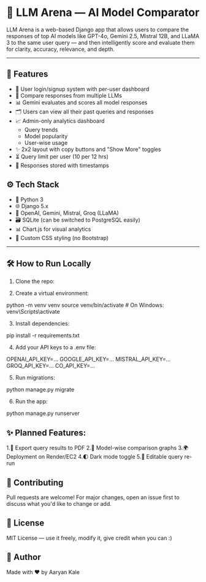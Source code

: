 # 🧠 LLM Arena — AI Model Comparator

LLM Arena is a web-based Django app that allows users to compare the responses of top AI models like GPT-4o, Gemini 2.5, Mistral 12B, and LLaMA 3 to the same user query — and then intelligently score and evaluate them for clarity, accuracy, relevance, and depth.

---

## 🚀 Features

- 🔐 User login/signup system with per-user dashboard
- 💬 Compare responses from multiple LLMs
- 📊 Gemini evaluates and scores all model responses
- 🗂️ Users can view all their past queries and responses
- 📈 Admin-only analytics dashboard
  - Query trends
  - Model popularity
  - User-wise usage
- ✨ 2x2 layout with copy buttons and "Show More" toggles
- ⏳ Query limit per user (10 per 12 hrs)
- 📂 Responses stored with timestamps



## ⚙️ Tech Stack

- 🐍 Python 3
- 🌐 Django 5.x
- 🧠 OpenAI, Gemini, Mistral, Groq (LLaMA)
- 🗃️ SQLite (can be switched to PostgreSQL easily)
- 📊 Chart.js for visual analytics
- 🎨 Custom CSS styling (no Bootstrap)

---

## 🛠️ How to Run Locally

1. Clone the repo:

2. Create a virtual environment:

python -m venv venv
source venv/bin/activate  # On Windows: venv\Scripts\activate

3. Install dependencies:

pip install -r requirements.txt

4. Add your API keys to a .env file:

OPENAI_API_KEY=...
GOOGLE_API_KEY=...
MISTRAL_API_KEY=...
GROQ_API_KEY=...
CO_API_KEY=...


5. Run migrations:

python manage.py migrate


6. Run the app:

python manage.py runserver


## ✨ Planned Features:
1.💾 Export query results to PDF
2.🧠 Model-wise comparison graphs
3.🌍 Deployment on Render/EC2
4.🌓 Dark mode toggle
5.🔄 Editable query re-run


## 🤝 Contributing
Pull requests are welcome! For major changes, open an issue first to discuss what you'd like to change or add.

## 📜 License
MIT License — use it freely, modify it, give credit when you can :)

## 🙌 Author
Made with ❤️ by Aaryan Kale







